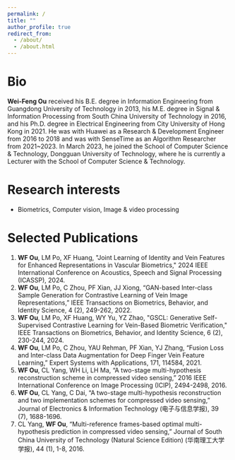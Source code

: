 ```yaml
---
permalink: /
title: ""
author_profile: true
redirect_from: 
  - /about/
  - /about.html
---
```


# Bio
**Wei-Feng Ou** received his B.E. degree in Information Engineering from Guangdong University of Technology in 2013, his M.E. degree in Signal & Information Processing from South China University of Technology in 2016, and his Ph.D. degree in Electrical Engineering from City University of Hong Kong in 2021. He was with Huawei as a Research & Development Engineer from 2016 to 2018 and was with SenseTime as an Algorithm Researcher from 2021~2023. In March 2023, he joined the School of Computer Science & Technology, Dongguan University of Technology, where he is currently a Lecturer with the School of Computer Science & Technology.

# Research interests
* Biometrics, Computer vision, Image & video processing

# Selected Publications
1. **WF Ou**, LM Po, XF Huang, "Joint Learning of Identity and Vein Features for Enhanced Representations in Vascular Biometrics," 2024 IEEE International Conference on Acoustics, Speech and Signal Processing (ICASSP), 2024.
2. **WF Ou**, LM Po, C Zhou, PF Xian, JJ Xiong, “GAN-based Inter-class Sample Generation for Contrastive Learning of Vein Image Representations,” IEEE Transactions on Biometrics, Behavior, and Identity Science, 4 (2), 249-262, 2022.
3. **WF Ou**, LM Po, XF Huang, WY Yu, YZ Zhao, "GSCL: Generative Self-Supervised Contrastive Learning for Vein-Based Biometric Verification," IEEE Transactions on Biometrics, Behavior, and Identity Science, 6 (2), 230-244, 2024.
4. **WF Ou**, LM Po, C Zhou, YAU Rehman, PF Xian, YJ Zhang, “Fusion Loss and Inter-class Data Augmentation for Deep Finger Vein Feature Learning,” Expert Systems with Applications, 171, 114584, 2021.
5. **WF Ou**, CL Yang, WH Li, LH Ma, “A two-stage multi-hypothesis reconstruction scheme in compressed video sensing,” 2016 IEEE International Conference on Image Processing (ICIP), 2494-2498, 2016.
6. **WF Ou**, CL Yang, C Dai, “A two-stage multi-hypothesis reconstruction and two implementation schemes for compressed video sensing,” Journal of Electronics & Information Technology (电子与信息学报), 39 (7), 1688-1696.
7. CL Yang, **WF Ou**, “Multi-reference frames-based optimal multi-hypothesis prediction in compressed video sensing,” Journal of South China University of Technology (Natural Science Edition) (华南理工大学学报), 44 (1), 1-8, 2016.